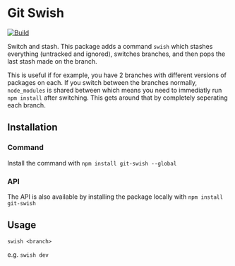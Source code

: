 # Git Swish

[![Build](https://github.com/samualtnorman/git-swish/actions/workflows/build-test.yml/badge.svg)](https://github.com/samualtnorman/git-swish/actions/workflows/build-test.yml)

Switch and stash. This package adds a command `swish` which stashes everything (untracked and ignored), switches branches, and then pops the last stash made on the branch.

This is useful if for example, you have 2 branches with different versions of packages on each. If you switch between the branches normally, `node_modules` is shared between which means you need to immediatly run `npm install` after switching. This gets around that by completely seperating each branch.

## Installation

### Command

Install the command with `npm install git-swish --global`

### API

The API is also available by installing the package locally with `npm install git-swish`

## Usage

`swish <branch>`

e.g. `swish dev`
